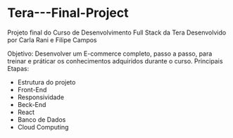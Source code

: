 # Tera---Final-Project

Projeto final do Curso de Desenvolvimento Full Stack da Tera
Desenvolvido por Carla Rani e Filipe Campos

Objetivo: Desenvolver um E-commerce completo, passo a passo, para treinar e práticar os conhecimentos adquiridos durante o curso.
Principais Etapas:
- Estrutura do projeto
- Front-End
- Responsividade
- Beck-End
- React
- Banco de Dados
- Cloud Computing

